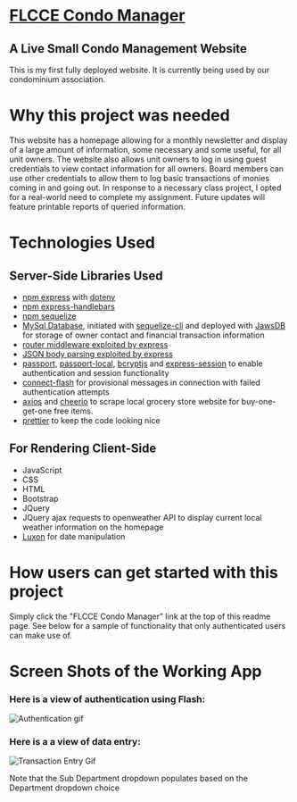 # [FLCCE Condo Manager](https://flcce.com/)

## A Live Small Condo Management Website

This is my first fully deployed website. It is currently being used by our condominium association.

# Why this project was needed

This website has a homepage allowing for a monthly newsletter and display of a large amount of information, some necessary and some useful, for all unit owners. The website also allows unit owners to log in using guest credentials to view contact information for all owners. Board members can use other credentials to allow them to log basic transactions of monies coming in and going out. In response to a necessary class project, I opted for a real-world need to complete my assignment. Future updates will feature printable reports of queried information.

# Technologies Used

## Server-Side Libraries Used

- [npm express](https://www.npmjs.com/package/express) with [dotenv](https://www.npmjs.com/package/dotenv)
- [npm express-handlebars](https://www.npmjs.com/package/express-handlebars)
- [npm sequelize](https://www.npmjs.com/package/sequelize)
- [MySql Database](https://www.mysql.com/), initiated with [sequelize-cli](https://www.npmjs.com/package/sequelize-cli) and deployed with [JawsDB](https://devcenter.heroku.com/articles/jawsdb) for storage of owner contact and financial transaction information
- [router middleware exploited by express](https://expressjs.com/en/guide/routing.html)
- [JSON body parsing exploited by express](http://expressjs.com/en/resources/middleware/body-parser.html)
- [passport](https://www.npmjs.com/package/passport), [passport-local](https://www.npmjs.com/package/passport-local), [bcryptjs](https://www.npmjs.com/package/bcryptjs) and [express-session](https://www.npmjs.com/package/express-session) to enable authentication and session functionality
- [connect-flash](https://www.npmjs.com/package/connect-flash) for provisional messages in connection with failed authentication attempts
- [axios](https://www.npmjs.com/package/axios) and [cheerio](https://www.npmjs.com/package/cheerio) to scrape local grocery store website for buy-one-get-one free items.
- [prettier](https://www.npmjs.com/package/prettier) to keep the code looking nice

## For Rendering Client-Side

- JavaScript
- CSS
- HTML
- Bootstrap
- JQuery
- JQuery ajax requests to openweather API to display current local weather information on the homepage
- [Luxon](https://moment.github.io/luxon/) for date manipulation

# How users can get started with this project

Simply click the "FLCCE Condo Manager" link at the top of this readme page. See below for a sample of functionality that only authenticated users can make use of.

# Screen Shots of the Working App

### Here is a view of authentication using Flash:

![Authentication gif](https://lamontblack1.github.io/flcce/public/img/example1.gif)

### Here is a a view of data entry:

![Transaction Entry Gif](https://lamontblack1.github.io/flcce/public/img/example1.gif)

Note that the Sub Department dropdown populates based on the Department dropdown choice
